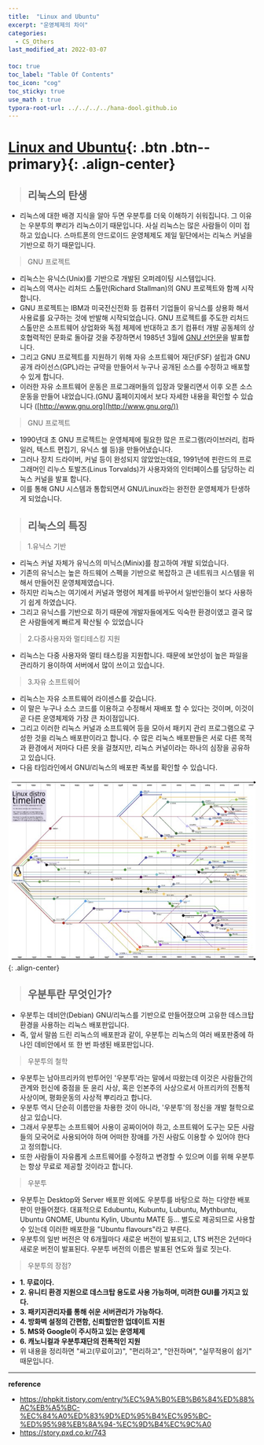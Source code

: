 ```yaml
---
title:  "Linux and Ubuntu"
excerpt: "운영체제의 차이"
categories:
  - CS_Others
last_modified_at: 2022-03-07

toc: true
toc_label: "Table Of Contents"
toc_icon: "cog"
toc_sticky: true
use_math : true
typora-root-url: ../../../../hana-dool.github.io
---
```


# [Linux and Ubuntu](#link){: .btn .btn--primary}{: .align-center}

> ## 리눅스의 탄생

- 리눅스에 대한 배경 지식을 알아 두면 우분투를 더욱 이해하기 쉬워집니다. 그 이유는 우분투의 뿌리가 리눅스이기 때문입니다. 사실 리눅스는 많은 사람들이 이미 접하고 있습니다. 스마트폰의 안드로이드 운영체제도 제일 밑단에서는 리눅스 커널을 기반으로 하기 때문입니다.

> GNU 프로젝트

- 리눅스는 유닉스(Unix)를 기반으로 개발된 오퍼레이팅 시스템입니다.
- 리눅스의 역사는 리처드 스톨만(Richard Stallman)의 GNU 프로젝트와 함께 시작합니다.
- GNU 프로젝트는 IBM과 미국전신전화 등 컴퓨터 기업들이 유닉스를 상용화 해서 사용료를 요구하는 것에 반발해 시작되었습니다. GNU 프로젝트를 주도한 리처드 스톨만은 소프트웨어 상업화와 독점 체제에 반대하고 초기 컴퓨터 개발 공동체의 상호협력적인 문화로 돌아갈 것을 주장하면서 1985년 3월에 [GNU 선언문](http://www.gnu.org/gnu/manifesto.ko.html)을 발표합니다. 
- 그리고 GNU 프로젝트를 지원하기 위해 자유 소프트웨어 재단(FSF) 설립과 GNU 공개 라이선스(GPL)라는 규약을 만들어서 누구나 공개된 소스를 수정하고 배포할 수 있게 합니다. 
- 이러한 자유 소프트웨어 운동은 프로그래머들의 입장과 맞물리면서 이후 오픈 소스 운동을 만들어 내었습니다.(GNU 홈페이지에서 보다 자세한 내용을 확인할 수 있습니다 ([http://www.gnu.org](http://www.gnu.org/))

> GNU 프로젝트

- 1990년대 초 GNU 프로젝트는 운영체제에 필요한 많은 프로그램(라이브러리, 컴파일러, 텍스트 편집기, 유닉스 쉘 등)을 만들어냈습니다. 
- 그러나 장치 드라이버, 커널 등이 완성되지 않았었는데요, 1991년에 핀란드의 프로그래머인 리누스 토발즈(Linus Torvalds)가 사용자와의 인터페이스를 담당하는 리눅스 커널을 발표 합니다. 
- 이를 통해 GNU 시스템과 통합되면서 GNU/Linux라는 완전한 운영체제가 탄생하게 되었습니다.

> ## 리눅스의 특징

> 1.유닉스 기반

- 리눅스 커널 자체가 유닉스의 미닉스(Minix)를 참고하여 개발 되었습니다. 
- 기존의 유닉스는 높은 하드웨어 스펙을 기반으로 복잡하고 큰 네트워크 시스템을 위해서 만들어진 운영체제였습니다. 
- 하지만 리눅스는 여기에서 커널과 명령어 체계를 바꾸어서 일반인들이 보다 사용하기 쉽게 하였습니다. 
- 그리고 유닉스를 기반으로 하기 때문에 개발자들에게도 익숙한 환경이였고 결국 많은 사람들에게 빠르게 확산될 수 있었습니다

> 2.다중사용자와 멀티테스킹 지원

- 리눅스는 다중 사용자와 멀티 태스킹을 지원합니다. 때문에 보안성이 높은 파일을 관리하기 용이하여 서버에서 많이 쓰이고 있습니다.

> 3.자유 소프트웨어

- 리눅스는 자유 소프트웨어 라이센스를 갖습니다. 
- 이 말은 누구나 소스 코드를 이용하고 수정해서 재배포 할 수 있다는 것이며, 이것이 곧 다른 운영체제와 가장 큰 차이점입니다. 
- 그리고 이러한 리눅스 커널과 소프트웨어 등을 모아서 패키지 관리 프로그램으로 구성한 것을 리눅스 배포판이라고 합니다. 수 많은 리눅스 배포판들은 서로 다른 목적과 환경에서 저마다 다른 옷을 걸쳤지만, 리눅스 커널이라는 하나의 심장을 공유하고 있습니다.
- 다음 타임라인에서 GNU/리눅스의 배포판 족보를 확인할 수 있습니다.

![jpg](/assets/images/Program/73_1.jpg){: .align-center}

> ## 우분투란 무엇인가?

- 우분투는 데비안(Debian) GNU/리눅스를 기반으로 만들어졌으며 고유한 데스크탑 환경을 사용하는 리눅스 배포판입니다. 
- 즉, 앞서 말씀 드린 리눅스의 배포판과 같이, 우분투는 리눅스의 여러 배포판중에 하나인 데비안에서 또 한 번 파생된 배포판입니다.

> 우분투의 철학

- 우분투는 남아프리카의 반투어인 '우분투'라는 말에서 따왔는데 이것은 사람들간의 관계와 헌신에 중점을 둔 윤리 사상, 혹은 인본주의 사상으로서 아프리카의 전통적 사상이며, 평화운동의 사상적 뿌리라고 합니다. 
- 우분투 역시 단순히 이름만을 차용한 것이 아니라, '우분투'의 정신을 개발 철학으로 삼고 있습니다.
- 그래서 우분투는 소프트웨어 사용이 공짜이어야 하고, 소프트웨어 도구는 모든 사람들의 모국어로 사용되어야 하며 어떠한 장애를 가진 사람도 이용할 수 있어야 한다고 정의합니다. 
- 또한 사람들이 자유롭게 소프트웨어를 수정하고 변경할 수 있으며 이를 위해 우분투는 항상 무료로 제공할 것이라고 합니다.

> 우분투

- 우분투는 Desktop와 Server 배포판 외에도 우분투를 바탕으로 하는 다양한 배포판이 만들어졌다. 대표적으로 Edubuntu, Kubuntu, Lubuntu, Mythbuntu, Ubuntu GNOME, Ubuntu Kylin, Ubuntu MATE 등... 별도로 제공되므로 사용할 수 있는데 이러한 배포한을 "Ubuntu flavours"라고 부른다.
- 우분투의 일반 버전은 약 6개월마다 새로운 버전이 발표되고, LTS 버전은 2년마다 새로운 버전이 발표된다. 우분투 버전의 이름은 발표된 연도와 월로 짓는다.

> 우분투의 장점?

- **1. 무료이다.**
- **2. 유니티 환경 지원으로 데스크탑 용도로 사용 가능하며, 미려한 GUI를 가지고 있다.**
- **3. 패키지관리자를 통해 쉬운 서버관리가 가능하다.**
- **4. 방화벽 설정의 간편함, 신뢰할만한 업데이트 지원**
- **5. MS와 Google이 주시하고 있는 운영체제**
- **6. 캐노니컬과 우분투재단의 전폭적인 지원**
- 위 내용을 정리하면  "싸고(무료이고)", "편리하고", "안전하며", "실무적용이 쉽기" 때문입니다.

---

**reference**

- https://phpkit.tistory.com/entry/%EC%9A%B0%EB%B6%84%ED%88%AC%EB%A5%BC-%EC%84%A0%ED%83%9D%ED%95%B4%EC%95%BC-%ED%95%98%EB%8A%94-%EC%9D%B4%EC%9C%A0
- https://story.pxd.co.kr/743





